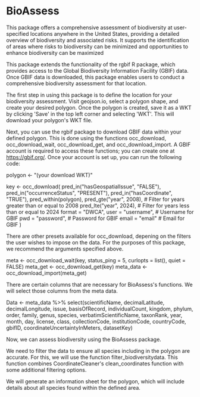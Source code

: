 # BioAssess

This package offers a comprehensive assessment of biodiversity at user-specified locations anywhere in the United States, providing a detailed overview of biodiversity and associated risks. It supports the identification of areas where risks to biodiversity can be minimized and opportunities to enhance biodiversity can be maximized

This package extends the functionality of the rgbif R package, which provides access to the Global Biodiversity Information Facility (GBIF) data. Once GBIF data is downloaded, this package enables users to conduct a comprehensive biodiversity assessment for that location.

The first step in using this package is to define the location for your biodiversity assessment. Visit geojson.io, select a polygon shape, and create your desired polygon. Once the polygon is created, save it as a WKT by clicking 'Save' in the top left corner and selecting 'WKT'. This will download your polygon's WKT file.

Next, you can use the rgbif package to download GBIF data within your defined polygon. This is done using the functions occ_download, occ_download_wait, occ_download_get, and occ_download_import. A GBIF account is required to access these functions; you can create one at https://gbif.org/. Once your account is set up, you can run the following code:



polygon <- "(your download WKT)" 

key <- occ_download(
  pred_in("hasGeospatialIssue", "FALSE"),
  pred_in("occurrenceStatus", "PRESENT"),
  pred_in("hasCoordinate", "TRUE"),
  pred_within(polygon),
  pred_gte("year", 2008),  # Filter for years greater than or equal to 2008
  pred_lte("year", 2024),  # Filter for years less than or equal to 2024
  format = "DWCA",
  user = "username",       # Username for GBIF
  pwd = "password",        # Password for GBIF
  email = "email"         # Email for GBIF
)

There are other presets available for occ_download, depening on the filters the user wishes to impose on the data. For the purposes of this package, we recommend the arguments specified above. 

meta <- occ_download_wait(key, status_ping = 5, curlopts = list(), quiet = FALSE)
meta_get <- occ_download_get(key)
meta_data <- occ_download_import(meta_get)

There are certain columns that are necessary for BioAssess's functions. We will select those columns from the meta data.

Data <- meta_data %>% select(scientificName, decimalLatitude, decimalLongitude, issue, basisOfRecord, individualCount, kingdom, phylum, order, family, genus, species, verbatimScientificName, taxonRank, year, month, day, license, class, collectionCode, institutionCode, countryCode, gbifID, coordinateUncertaintyInMeters, datasetKey)



Now, we can assess biodiversity using the BioAssess package.

We need to filter the data to ensure all species including in the polygon are accurate. For this, we will use the function filter_biodiversitydata. This function combines CoordinateCleaner's clean_coordinates function with some additional filtering options.








We will generate an information sheet for the polygon, which will include details about all species found within the defined area.

